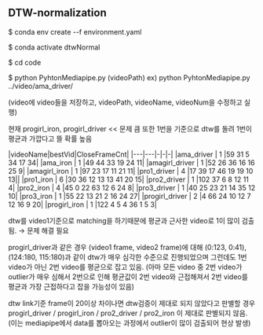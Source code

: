 ## DTW-normalization
$ conda env create --f environment.yaml  

$ conda activate dtwNormal  

$ cd code  

$ python PyhtonMediapipe.py (videoPath)
ex) python PyhtonMediapipe.py ../video/ama_driver/

(video에 video들을 저장하고, videoPath, videoName, videoNum을 수정하고 실행)

현재 progirl_iron, progirl_driver  << 문제 큼
또한 1번을 기준으로 dtw를 돌려 1번이 평균과 가깝다고 뜰 확률 높음


|videoName|bestVid|CloseFrameCnt|
|---|---|-|-|-|
|ama_driver         |   1   |59	31	5	34	17	34|
|ama_iron           |   1   |49	44	33	19	24	11|
|amagirl_driver     |   1   |52	26	36	16	16	25	9|
|amagirl_iron       |   1   |97	23	17	11	21	11|
|pro1_driver        |   4   |17	39	17	46	19	19	10	13||
|pro1_iron          |   6   |30	36	12	13	13	41	20	15|
|pro2_driver        |   1   |102	37	6	8	12	11	4|
|pro2_iron          |   4   |45	0	22	63	12	6	24	8|
|pro3_driver        |   1   |40	25	23	21	14	35	12	10|
|pro3_iron          |   1   |55	22	13	21	2	16	24	27|
|progirl_driver     |   2   |4	66	24	10	12	7	12	16	9	20|
|progirl_iron       |   1   |122	4	5	4	36	1	5	3|


dtw를 video1기준으로 matching을 하기때문에 평균과 근사한 video로 1이 많이 검출됨. → 문제 해결 필요

progirl_driver과 같은 경우 (video1 frame, video2 frame)에 대해 (0:123,  0:41), (124:180, 115:180)과 같이
dtw가 매우 심각한 수준으로 진행되었으며 그런데도 1번 video가 아닌 2번 video를 평균으로 잡고 있음.
(아마 모든 video 중 2번 video가 outlier가 매우 심해서 2번으로 인해 평균값이 2번 video와 근접해져서
2번 video를 평균과 가장 근접하다고 잡을 가능성이 있음)

dtw link기준 frame이 20이상 차이나면 dtw검증이 제대로 되지 않았다고 판별할 경우
progirl_driver / progirl_iron / pro2_driver /  pro2_iron 이 제대로 판별되지 않음. 
(이는 mediapipe에서 data를 뽑아오는 과정에서 outlier이 많이 검출되어 현상 발생)
